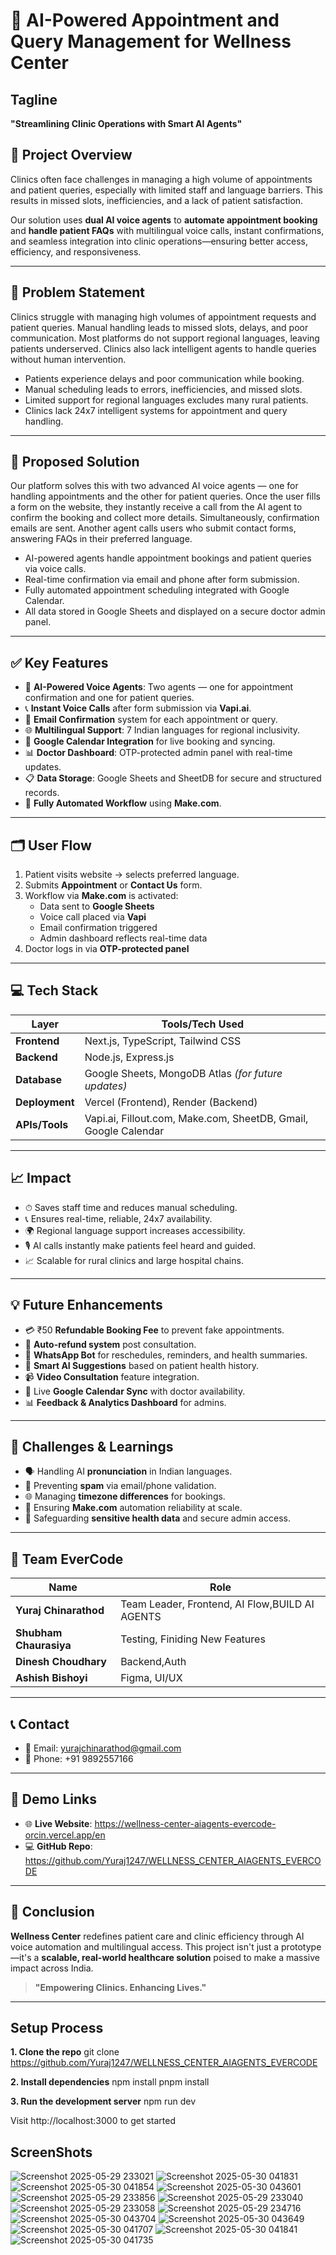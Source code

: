 # 🧠 AI-Powered Appointment and Query Management for Wellness Center

## Tagline
**"Streamlining Clinic Operations with Smart AI Agents"**

## 🔖 Project Overview

Clinics often face challenges in managing a high volume of appointments and patient queries, especially with limited staff and language barriers. This results in missed slots, inefficiencies, and a lack of patient satisfaction.

Our solution uses **dual AI voice agents** to **automate appointment booking** and **handle patient FAQs** with multilingual voice calls, instant confirmations, and seamless integration into clinic operations—ensuring better access, efficiency, and responsiveness.

---

## 🏥 Problem Statement

Clinics struggle with managing high volumes of appointment requests and patient queries. Manual handling leads to missed slots, delays, and poor communication. Most platforms do not support regional languages, leaving patients underserved. Clinics also lack intelligent agents to handle queries without human intervention.

- Patients experience delays and poor communication while booking.
- Manual scheduling leads to errors, inefficiencies, and missed slots.
- Limited support for regional languages excludes many rural patients.
- Clinics lack 24x7 intelligent systems for appointment and query handling.

---

## 🏥 Proposed Solution

Our platform solves this with two advanced AI voice agents — one for handling appointments and the other for patient queries. Once the user fills a form on the website, they instantly receive a call from the AI agent to confirm the booking and collect more details. Simultaneously, confirmation emails are sent. Another agent calls users who submit contact forms, answering FAQs in their preferred language.

- AI-powered agents handle appointment bookings and patient queries via voice calls.
- Real-time confirmation via email and phone after form submission.
- Fully automated appointment scheduling integrated with Google Calendar.
- All data stored in Google Sheets and displayed on a secure doctor admin panel.

---

## ✅ Key Features

- 🤖 **AI-Powered Voice Agents**: Two agents — one for appointment confirmation and one for patient queries.
- 📞 **Instant Voice Calls** after form submission via **Vapi.ai**.
- 📧 **Email Confirmation** system for each appointment or query.
- 🌐 **Multilingual Support**: 7 Indian languages for regional inclusivity.
- 📅 **Google Calendar Integration** for live booking and syncing.
- 📊 **Doctor Dashboard**: OTP-protected admin panel with real-time updates.
- 📋 **Data Storage**: Google Sheets and SheetDB for secure and structured records.
- 🔄 **Fully Automated Workflow** using **Make.com**.

---

## 🗂️ User Flow

1. Patient visits website → selects preferred language.
2. Submits **Appointment** or **Contact Us** form.
3. Workflow via **Make.com** is activated:
   - Data sent to **Google Sheets**
   - Voice call placed via **Vapi**
   - Email confirmation triggered
   - Admin dashboard reflects real-time data
4. Doctor logs in via **OTP-protected panel**

---

## 💻 Tech Stack

| Layer        | Tools/Tech Used                                      |
|--------------|------------------------------------------------------|
| **Frontend** | Next.js, TypeScript, Tailwind CSS                    |
| **Backend**  | Node.js, Express.js                                  |
| **Database** | Google Sheets, MongoDB Atlas *(for future updates)* |
| **Deployment** | Vercel (Frontend), Render (Backend)                |
| **APIs/Tools** | Vapi.ai, Fillout.com, Make.com, SheetDB, Gmail, Google Calendar |

---

## 📈 Impact

- ⏱ Saves staff time and reduces manual scheduling.
- 📞 Ensures real-time, reliable, 24x7 availability.
- 🌍 Regional language support increases accessibility.
- 🎙️ AI calls instantly make patients feel heard and guided.
- 📈 Scalable for rural clinics and large hospital chains.

---

## 💡 Future Enhancements

- 💳 ₹50 **Refundable Booking Fee** to prevent fake appointments.
- 🔁 **Auto-refund system** post consultation.
- 💬 **WhatsApp Bot** for reschedules, reminders, and health summaries.
- 🧠 **Smart AI Suggestions** based on patient health history.
- 📹 **Video Consultation** feature integration.
- 📅 Live **Google Calendar Sync** with doctor availability.
- 📊 **Feedback & Analytics Dashboard** for admins.

---

## 🔐 Challenges & Learnings

- 🗣️ Handling AI **pronunciation** in Indian languages.
- 🚫 Preventing **spam** via email/phone validation.
- 🌐 Managing **timezone differences** for bookings.
- 🔄 Ensuring **Make.com** automation reliability at scale.
- 🔐 Safeguarding **sensitive health data** and secure admin access.

---

## 👥 Team EverCode

| Name               | Role                                |
|--------------------|-------------------------------------|
| **Yuraj Chinarathod** | Team Leader, Frontend, AI Flow,BUILD AI AGENTS      |
| **Shubham Chaurasiya** | Testing, Finiding New Features                    |
| **Dinesh Choudhary**   | Backend,Auth                |
| **Ashish Bishoyi**     | Figma, UI/UX              |

---

## 📞 Contact

- 📧 Email: [yurajchinarathod@gmail.com](mailto:yurajchinarathod@gmail.com)  
- 📱 Phone: +91 9892557166

---

## 🔗 Demo Links

- 🌐 **Live Website**: https://wellness-center-aiagents-evercode-orcin.vercel.app/en  
- 💻 **GitHub Repo**:  https://github.com/Yuraj1247/WELLNESS_CENTER_AIAGENTS_EVERCODE

---

## 🏁 Conclusion

**Wellness Center** redefines patient care and clinic efficiency through AI voice automation and multilingual access. This project isn't just a prototype—it's a **scalable, real-world healthcare solution** poised to make a massive impact across India.

> **"Empowering Clinics. Enhancing Lives."**

---

## Setup Process 

**1. Clone the repo**
git clone https://github.com/Yuraj1247/WELLNESS_CENTER_AIAGENTS_EVERCODE

**2. Install dependencies**
npm install
pnpm install

**3. Run the development server**
npm run dev

Visit http://localhost:3000 to get started

## ScreenShots

![Screenshot 2025-05-29 233021](https://github.com/user-attachments/assets/1d8f7f7e-879e-47a3-9940-69b0799d16b2)
![Screenshot 2025-05-30 041831](https://github.com/user-attachments/assets/66efae2b-032a-4ad2-8bb2-1553e98b839d)
![Screenshot 2025-05-30 041854](https://github.com/user-attachments/assets/ac5eb790-5d36-4ae8-9018-d6ef97e9db67)
![Screenshot 2025-05-30 043601](https://github.com/user-attachments/assets/f51ab96c-596c-410b-ab43-0c2609217843)
![Screenshot 2025-05-29 233856](https://github.com/user-attachments/assets/0f0f8768-88ac-4ba6-9ee9-c289b5c82446)
![Screenshot 2025-05-29 233040](https://github.com/user-attachments/assets/88b3d862-6d30-4899-b68b-0c0f3095c03f)
![Screenshot 2025-05-29 233058](https://github.com/user-attachments/assets/f8224a5f-33f8-46cf-8dc5-0a1a00272025)
![Screenshot 2025-05-29 234716](https://github.com/user-attachments/assets/251bd2ee-7cd6-4b09-9ec6-2fdaded2f413)
![Screenshot 2025-05-30 043704](https://github.com/user-attachments/assets/d7fd0aec-7c6d-42b2-9462-ecc299f6ecbc)
![Screenshot 2025-05-30 043649](https://github.com/user-attachments/assets/934583b4-de5b-4de3-97eb-175fb4cf0d19)
![Screenshot 2025-05-30 041707](https://github.com/user-attachments/assets/bb09f4cb-95b8-4c00-a95f-932f9a1ba1ae)
![Screenshot 2025-05-30 041841](https://github.com/user-attachments/assets/4bfa2988-a6d5-43c4-a56f-790880d6974e)
![Screenshot 2025-05-30 041735](https://github.com/user-attachments/assets/fdf5b37c-8dcc-42e8-9a18-00d8df9af425)
